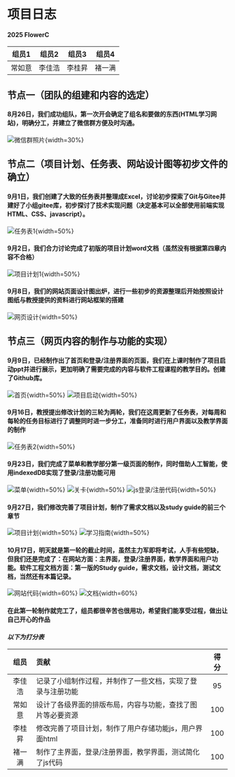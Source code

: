 # 项目日志
#### 2025 FlowerC
|组员1|组员2|组员3|组员4|
|:---:|:---:|:---:|:---:|
|常如意|李佳浩|李桂昇|褚一满|
## 节点一（团队的组建和内容的选定）

#### 8月26日，我们成功组队，第一次开会确定了组名和要做的东西(HTML学习网站)，明确分工，并建立了微信群方便及时沟通。
![微信群照片](微信截屏.jpg){width=30%}

## 节点二（项目计划、任务表、网站设计图等初步文件的确立）

#### 9月1日，我们创建了大致的任务表并整理成Excel，讨论初步探索了Git与Gitee并建好了小组gitee库，初步探讨了技术实现问题（决定基本可以全部使用前端实现HTML、CSS、javascript）。
![任务表1](任务表1.png){width=50%}
#### 9月2日，我们合力讨论完成了初版的项目计划word文档（虽然没有根据第四章内容不合格）
![项目计划1](项目计划1.png){width=50%}

#### 9月8日，我们的网站页面设计图出炉，进行一些初步的资源整理后开始按照设计图纸与教授提供的资料进行网站框架的搭建
![网页设计](网页设计.jpg){width=50%}

## 节点三（网页内容的制作与功能的实现）

#### 9月9日，已经制作出了首页和登录/注册界面的页面，我们在上课时制作了项目启动ppt并进行展示，更加明确了需要完成的内容与软件工程课程的教学目的。创建了Github库。
![首页](首页.jpg){width=50%}
![项目启动](项目启动.jpg){width=50%}

#### 9月16日，教授提出修改计划的三轮为两轮，我们在这周更新了任务表，对每周和每轮的任务目标进行了调整同时进一步分工，准备同时进行用户界面以及教学界面的制作
![任务表2](任务表2.png){width=50%}

#### 9月23日，我们完成了菜单和教学部分第一级页面的制作，同时借助人工智能，使用indexedDB实现了登录/注册功能可用
![菜单](菜单.png){width=50%}
![关卡](关卡.png){width=50%}
![js登录/注册代码](代码1.png){width=50%}

#### 9月27日，我们修改完善了项目计划，制作了需求文档以及study guide的前三个章节
![项目计划](项目计划.png){width=50%}
![学习指南](学习指南.png){width=50%}

#### 10月17日，明天就是第一轮的截止时间，虽然主力军即将考试，人手有些短缺，但我们还是完成了：在网站方面：主界面，登录/注册界面，教学界面和用户功能。软件工程文档方面：第一版的Study guide，需求文档，设计文档，测试文档，当然还有本篇记录。
![网站代码](网站代码.png){width=60%}
![文档](文档.png){width=60%}


#### 在此第一轮制作就完工了，组员都很辛苦也很用功，希望我们能享受过程，做出让自己开心的作品

#### *以下为打分表*
|组员|贡献|得分|
|:---:|:---|:---:|
|李佳浩|记录了小组制作过程，并制作了一些文档，实现了登录与注册功能|95|
|常如意|设计了各级界面的排版布局，内容与功能，查找了图片等必要资源|100|
|李桂昇|修改完善了项目计划，制作了用户存储功能js，用户界面html|100|
|褚一满|制作了主界面，登录/注册界面，教学界面，测试简化了js代码|100|
